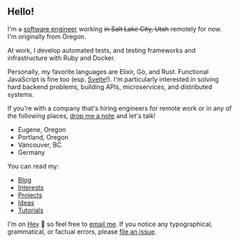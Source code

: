 ## Hello!

I'm a [software engineer](https://github.com/clmay) working ~~in Salt Lake City,
Utah~~ remotely for now. I'm originally from Oregon.

At work, I develop automated tests, and testing frameworks and infrastructure
with Ruby and Docker.

Personally, my favorite languages are Elixir, Go, and Rust. Functional
JavaScript is fine too (esp. [Svelte](https://svelte.dev)!). I'm particularly
interested in solving hard backend problems, building APIs, microservices, and
distributed systems.

If you're with a company that's hiring engineers for remote work or in any of
the following places, [drop me a note](mailto:clmay@hey.com) and let's talk!

- Eugene, Oregon
- Portland, Oregon
- Vancouver, BC
- Germany

You can read my:

- [Blog](blog/index.md)
- [Interests](interests/index.md)
- [Projects](projects/index.md)
- [Ideas](ideas/index.md)
- [Tutorials](tutorials/index.md)

I'm on [Hey](https://hey.com) 👋 so feel free to
[email me](mailto:clmay@hey.com). If you notice any typographical, grammatical,
or factual errors, please [file an issue](https://github.com/clmay/issues/new).
